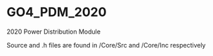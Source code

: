 # GO4_PDM_2020
2020 Power Distribution Module

Source and .h files are found in /Core/Src and /Core/Inc respectively
